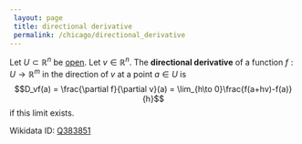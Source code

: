 ```yaml
---
 layout: page
 title: directional derivative
 permalink: /chicago/directional_derivative
---
```

Let $U \subset \mathbb R^n$ be [open](https://mathgloss.github.io/MathGloss/open). Let $v \in \mathbb R^n$. The **directional derivative** of a function $f:U\to\mathbb R^m$ in the direction of $v$ at a point $a \in U$ is $$D_vf(a) = \frac{\partial f}{\partial v}(a) = \lim_{h\to 0}\frac{f(a+hv)-f(a)}{h}$$ if this limit exists.

Wikidata ID: [Q383851](https://www.wikidata.org/wiki/Q383851)
